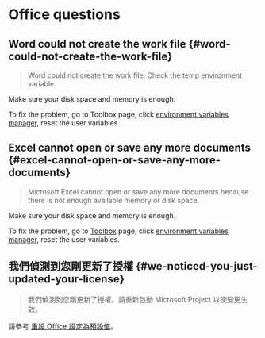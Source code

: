 # Office questions

## Word could not create the work file {#word-could-not-create-the-work-file}

> Word could not create the work file. Check the temp environment variable.

Make sure your disk space and memory is enough.

To fix the problem, go to Toolbox page, click [environment variables manager](/zh-tw/usage/toolbox/windows.md#environment-variables-manager), reset the user variables.

## Excel cannot open or save any more documents {#excel-cannot-open-or-save-any-more-documents}

> Microsoft Excel cannot open or save any more documents because there is not enough available memory or disk space.

Make sure your disk space and memory is enough.

To fix the problem, go to [Toolbox](/usage/toolbox/windows.md) page, click [environment variables manager](/usage/toolbox/windows.md#environment-variables-manager), reset the user variables.

## 我們偵測到您剛更新了授權 {#we-noticed-you-just-updated-your-license}

> 我們偵測到您剛更新了授權。請重新啟動 Microsoft Project 以使變更生效。

請參考 [重設 Office 設定為預設值](/zh-tw/usage/toolbox/office.md#reset-office-settings-to-defaults)。
